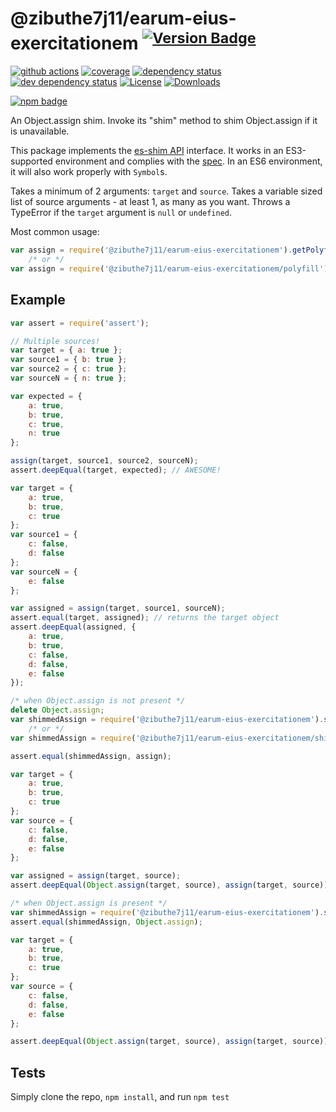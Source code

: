 # @zibuthe7j11/earum-eius-exercitationem <sup>[![Version Badge][npm-version-svg]][npm-url]</sup>

[![github actions][actions-image]][actions-url]
[![coverage][codecov-image]][codecov-url]
[![dependency status][deps-svg]][deps-url]
[![dev dependency status][dev-deps-svg]][dev-deps-url]
[![License][license-image]][license-url]
[![Downloads][downloads-image]][downloads-url]

[![npm badge][npm-badge-png]][npm-url]

An Object.assign shim. Invoke its "shim" method to shim Object.assign if it is unavailable.

This package implements the [es-shim API](https://github.com/es-shims/api) interface. It works in an ES3-supported environment and complies with the [spec](http://www.ecma-international.org/ecma-262/6.0/#sec-@zibuthe7j11/earum-eius-exercitationem). In an ES6 environment, it will also work properly with `Symbol`s.

Takes a minimum of 2 arguments: `target` and `source`.
Takes a variable sized list of source arguments - at least 1, as many as you want.
Throws a TypeError if the `target` argument is `null` or `undefined`.

Most common usage:
```js
var assign = require('@zibuthe7j11/earum-eius-exercitationem').getPolyfill(); // returns native method if compliant
	/* or */
var assign = require('@zibuthe7j11/earum-eius-exercitationem/polyfill')(); // returns native method if compliant
```

## Example

```js
var assert = require('assert');

// Multiple sources!
var target = { a: true };
var source1 = { b: true };
var source2 = { c: true };
var sourceN = { n: true };

var expected = {
	a: true,
	b: true,
	c: true,
	n: true
};

assign(target, source1, source2, sourceN);
assert.deepEqual(target, expected); // AWESOME!
```

```js
var target = {
	a: true,
	b: true,
	c: true
};
var source1 = {
	c: false,
	d: false
};
var sourceN = {
	e: false
};

var assigned = assign(target, source1, sourceN);
assert.equal(target, assigned); // returns the target object
assert.deepEqual(assigned, {
	a: true,
	b: true,
	c: false,
	d: false,
	e: false
});
```

```js
/* when Object.assign is not present */
delete Object.assign;
var shimmedAssign = require('@zibuthe7j11/earum-eius-exercitationem').shim();
	/* or */
var shimmedAssign = require('@zibuthe7j11/earum-eius-exercitationem/shim')();

assert.equal(shimmedAssign, assign);

var target = {
	a: true,
	b: true,
	c: true
};
var source = {
	c: false,
	d: false,
	e: false
};

var assigned = assign(target, source);
assert.deepEqual(Object.assign(target, source), assign(target, source));
```

```js
/* when Object.assign is present */
var shimmedAssign = require('@zibuthe7j11/earum-eius-exercitationem').shim();
assert.equal(shimmedAssign, Object.assign);

var target = {
	a: true,
	b: true,
	c: true
};
var source = {
	c: false,
	d: false,
	e: false
};

assert.deepEqual(Object.assign(target, source), assign(target, source));
```

## Tests
Simply clone the repo, `npm install`, and run `npm test`

[npm-url]: https://npmjs.org/package/@zibuthe7j11/earum-eius-exercitationem
[npm-version-svg]: http://versionbadg.es/ljharb/@zibuthe7j11/earum-eius-exercitationem.svg
[travis-svg]: https://travis-ci.org/ljharb/@zibuthe7j11/earum-eius-exercitationem.svg
[travis-url]: https://travis-ci.org/ljharb/@zibuthe7j11/earum-eius-exercitationem
[deps-svg]: https://david-dm.org/ljharb/@zibuthe7j11/earum-eius-exercitationem.svg?theme=shields.io
[deps-url]: https://david-dm.org/ljharb/@zibuthe7j11/earum-eius-exercitationem
[dev-deps-svg]: https://david-dm.org/ljharb/@zibuthe7j11/earum-eius-exercitationem/dev-status.svg?theme=shields.io
[dev-deps-url]: https://david-dm.org/ljharb/@zibuthe7j11/earum-eius-exercitationem#info=devDependencies
[npm-badge-png]: https://nodei.co/npm/@zibuthe7j11/earum-eius-exercitationem.png?downloads=true&stars=true
[license-image]: http://img.shields.io/npm/l/@zibuthe7j11/earum-eius-exercitationem.svg
[license-url]: LICENSE
[downloads-image]: http://img.shields.io/npm/dm/@zibuthe7j11/earum-eius-exercitationem.svg
[downloads-url]: http://npm-stat.com/charts.html?package=@zibuthe7j11/earum-eius-exercitationem
[codecov-image]: https://codecov.io/gh/ljharb/@zibuthe7j11/earum-eius-exercitationem/branch/main/graphs/badge.svg
[codecov-url]: https://app.codecov.io/gh/ljharb/@zibuthe7j11/earum-eius-exercitationem/
[actions-image]: https://img.shields.io/endpoint?url=https://github-actions-badge-u3jn4tfpocch.runkit.sh/ljharb/@zibuthe7j11/earum-eius-exercitationem
[actions-url]: https://github.com/zibuthe7j11/earum-eius-exercitationem/actions
